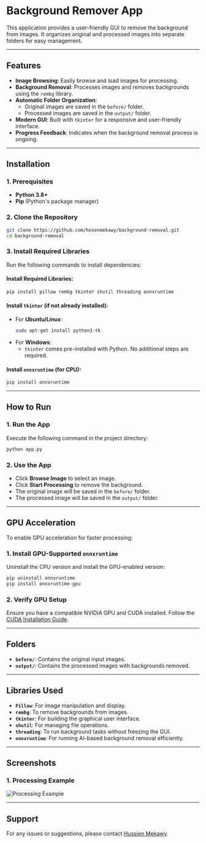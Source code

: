 # Background Remover App

This application provides a user-friendly GUI to remove the background from images. It organizes original and processed images into separate folders for easy management.

---

## Features

- **Image Browsing**: Easily browse and load images for processing.
- **Background Removal**: Processes images and removes backgrounds using the `rembg` library.
- **Automatic Folder Organization**:
  - Original images are saved in the `before/` folder.
  - Processed images are saved in the `output/` folder.
- **Modern GUI**: Built with `tkinter` for a responsive and user-friendly interface.
- **Progress Feedback**: Indicates when the background removal process is ongoing.

---

## Installation

### 1. Prerequisites
- **Python 3.8+**
- **Pip** (Python's package manager)

### 2. Clone the Repository
```bash
git clone https://github.com/hosenmekawy/background-removal.git
cd background-removal
```

### 3. Install Required Libraries
Run the following commands to install dependencies:

#### Install Required Libraries:
```bash
pip install pillow rembg tkinter shutil threading onnxruntime
```

#### Install `tkinter` (if not already installed):
- For **Ubuntu/Linux**:
  ```bash
  sudo apt-get install python3-tk
  ```
- For **Windows**:
  - `tkinter` comes pre-installed with Python. No additional steps are required.

#### Install `onnxruntime` (for CPU):
```bash
pip install onnxruntime
```

---

## How to Run

### 1. Run the App
Execute the following command in the project directory:
```bash
python app.py
```

### 2. Use the App
- Click **Browse Image** to select an image.
- Click **Start Processing** to remove the background.
- The original image will be saved in the `before/` folder.
- The processed image will be saved in the `output/` folder.

---

## GPU Acceleration

To enable GPU acceleration for faster processing:

### 1. Install GPU-Supported `onnxruntime`
Uninstall the CPU version and install the GPU-enabled version:
```bash
pip uninstall onnxruntime
pip install onnxruntime-gpu
```

### 2. Verify GPU Setup
Ensure you have a compatible NVIDIA GPU and CUDA installed. Follow the [CUDA Installation Guide](https://developer.nvidia.com/cuda-toolkit).

---

## Folders

- **`before/`**: Contains the original input images.
- **`output/`**: Contains the processed images with backgrounds removed.

---

## Libraries Used

- **`Pillow`**: For image manipulation and display.
- **`rembg`**: To remove backgrounds from images.
- **`tkinter`**: For building the graphical user interface.
- **`shutil`**: For managing file operations.
- **`threading`**: To run background tasks without freezing the GUI.
- **`onnxruntime`**: For running AI-based background removal efficiently.

---

## Screenshots




### 1. **Processing Example**
![Processing Example](screenshots/processing_example.png)

---

## Support
For any issues or suggestions, please contact [Hussien Mekawy](mailto:hussienmekawy38@gmail.com).

